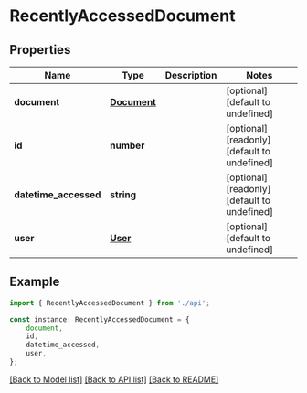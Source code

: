 # RecentlyAccessedDocument


## Properties

Name | Type | Description | Notes
------------ | ------------- | ------------- | -------------
**document** | [**Document**](Document.md) |  | [optional] [default to undefined]
**id** | **number** |  | [optional] [readonly] [default to undefined]
**datetime_accessed** | **string** |  | [optional] [readonly] [default to undefined]
**user** | [**User**](User.md) |  | [optional] [default to undefined]

## Example

```typescript
import { RecentlyAccessedDocument } from './api';

const instance: RecentlyAccessedDocument = {
    document,
    id,
    datetime_accessed,
    user,
};
```

[[Back to Model list]](../README.md#documentation-for-models) [[Back to API list]](../README.md#documentation-for-api-endpoints) [[Back to README]](../README.md)
